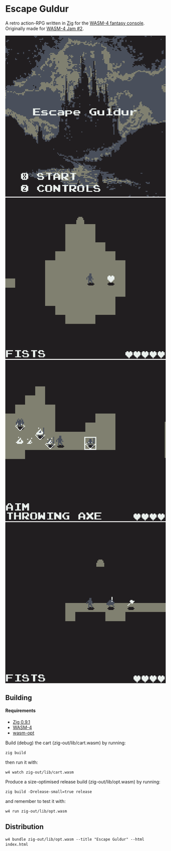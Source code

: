 # Escape Guldur

A retro action-RPG written in [Zig](https://ziglang.org/) for the [WASM-4 fantasy console](https://wasm4.org/). Originally made for [WASM-4 Jam #2](https://itch.io/jam/wasm4-v2).

![screenshot](assets/images/screen_cap_001.png)
![screenshot](assets/images/screen_cap_002.png)
![screenshot](assets/images/screen_cap_003.png)
![screenshot](assets/images/screen_cap_004.png)


## Building

#### Requirements
- [Zig 0.9.1](https://github.com/ziglang/zig/releases/tag/0.9.1)
- [WASM-4](https://wasm4.org/docs/getting-started/setup)
- [wasm-opt](https://www.npmjs.com/package/wasm-opt)

Build (debug) the cart (zig-out/lib/cart.wasm) by running:

```shell
zig build
```

then run it with:

```shell
w4 watch zig-out/lib/cart.wasm
```

Produce a size-optimised release build (zig-out/lib/opt.wasm) by running:

```shell
zig build -Drelease-small=true release
```

and remember to test it with:

```shell
w4 run zig-out/lib/opt.wasm
```

## Distribution

```shell
w4 bundle zig-out/lib/opt.wasm --title "Escape Guldur" --html index.html

```
